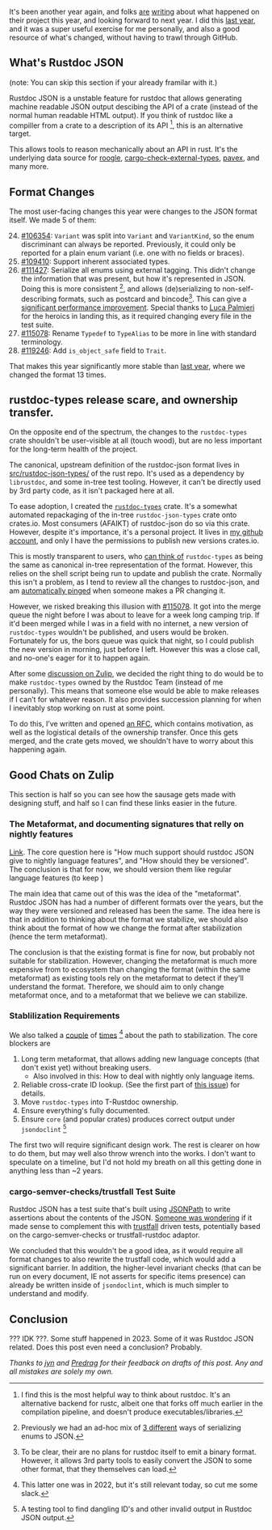 
It's been another year again, and folks [are][rep1] [writing][rep2] about what happened on their project this year,
and looking forward to next year. I did this [last year](/posts/rustdoc-json-2022/), and it was a super useful exercise for me
personally, and also a good resource of what's changed, without having to trawl through  GitHub.


[rep1]: https://bytecodealliance.org/articles/wasmtime-and-cranelift-in-2023
[rep2]: https://slint.dev/blog/2023-in-review
[rep3]: https://www.eff.org/deeplinks/2023/12/fighting-european-threats-encryption-2023-year-review
[rep4]: https://wordpress.com/blog/2023/12/29/2023-year-in-review/

## What's Rustdoc JSON

(note: You can skip this section if your already framilar with it.)

Rustdoc JSON is a unstable feature for rustdoc that allows generating machine readable JSON output descibing
the API of a crate (instead of the normal human readable HTML output). If you think of rustdoc like a compiller
from a crate to a description of its API [^rustdoc_as_compiller], this is an alternative target.


[^rustdoc_as_compiller]: I find this is the most helpful way to think about
    rustdoc. It's an alternative backend for rustc, albeit one that forks off
    much earlier in the compilation pipeline, and doesn't produce
    executables/libraries.

This allows tools to reason mechanically about an API in rust. It's the underlying data source for
[roogle](https://roogle.hkmatsumoto.com/),
[cargo-check-external-types](https://github.com/awslabs/cargo-check-external-types),
[pavex](https://github.com/LukeMathWalker/pavex/),
and many more.

## Format Changes

The most user-facing changes this year were changes to the JSON format itself. We made 5 of them:

24. [#106354][106354]: `Variant` was split into `Variant` and `VariantKind`, so the enum discriminant can always be reported. Previously, it could only be reported for a plain enum variant (i.e. one with no fields or braces).
25. [#109410][109410]: Support inherent associated types.
26. [#111427][111427]: Serialize all enums using external tagging. This didn't change the information that was present, but how it's represented in JSON. Doing this is more consistent [^enum_consistant], and allows (de)serializing to non-self-describing formats, such as postcard and bincode[^binary_format]. This can give a [significant performance improvement](https://rust-lang.zulipchat.com/#narrow/stream/266220-t-rustdoc/topic/.28De.29serialization.20speed.20of.20JSON.20docs/near/356983259). Special thanks to [Luca Palmieri](https://www.lpalmieri.com/) for the heroics in landing this, as it required changing every file in the test suite.
27. [#115078][115078]: Rename `Typedef` to `TypeAlias` to be more in line with standard terminology.
28. [#119246][119246]: Add `is_object_safe` field to `Trait`.

[^enum_consistant]: Previously we had an ad-hoc mix of [3 different](https://github.com/rust-lang/rust/issues/93667) ways of serializing enums to JSON.

[^binary_format]: To be clear, their are no plans for rustdoc itself to emit a binary format. However, it allows 3rd party tools to easily convert the JSON to some other format, that they themselves can load.

That makes this year significantly more stable than [last
year](https://alona.page/posts/rustdoc-json-2022/#format-changes), where we
changed the format 13 times.

## rustdoc-types release scare, and ownership transfer.

On the opposite end of the spectrum, the changes to the `rustdoc-types` crate shouldn't be user-visible at all
(touch wood), but are no less important for the long-term health of the project.

The canonical, upstream definition of the rustdoc-json format lives in
[src/rustdoc-json-types/](https://github.com/rust-lang/rust/tree/5a345b325b59370171d9a00c8f575fb177ead767/src/rustdoc-json-types)
of the rust repo. It's used as a dependency by `librustdoc`, and some in-tree
test tooling. However, it can't be directly used by 3rd party code, as it isn't packaged here at all.

To ease adoption, I created the
[`rustdoc-types`](https://crates.io/crates/rustdoc-types) crate. It's a
somewhat automated repackaging of the in-tree `rustdoc-json-types` crate onto
crates.io. Most consumers (AFAIKT) of rustdoc-json do so via this crate.
However, despite it's importance, it's a personal project. It lives in
[my github account](https://github.com/aDotInTheVoid/rustdoc-types/tree/4be3505d55aa502f7aec3f71383a7dec660bd177/),
and only I have the permissions to publish new versions crates.io.

This is mostly transparent to users, who [can think of](https://youtu.be/OxQYyg_v3rw?t=991)
`rustdoc-types` as being the same as canonical in-tree representation of the format. However,
this relies on the shell script being run to update and publish the crate. Normally
this isn't a problem, as I tend to review all the changes to rustdoc-json, and am 
[automatically pinged](https://github.com/rust-lang/rust/blob/5a345b325b59370171d9a00c8f575fb177ead767/triagebot.toml#L533) when someone
makes a PR changing it.

However, we risked breaking this illusion with [#115078][115078]. It got into the merge queue the
night before I was about to leave for a week long camping trip. If it'd been merged while I
was in a field with no internet, a new version of `rustdoc-types` wouldn't be
published, and users would be broken. Fortunately for us, the bors queue was quick that
night, so I could publish the new version in morning, just before I left. However this was
a close call, and no-one's eager for it to happen again.

After some [discussion on
Zulip](https://rust-lang.zulipchat.com/#narrow/stream/266220-t-rustdoc/topic/call.20for.20rustdoc-types.20maintainers),
we decided the right thing to do would be to make `rustdoc-types` owned by the
Rustdoc Team (instead of me personally). This means that someone else would be
able to make releases if I can’t for whatever reason. It also provides
succession planning for when I inevitably stop working on rust at some point.

To do this, I’ve written and opened [an
RFC](https://github.com/rust-lang/rfcs/pull/3505), which contains motivation, as
well as the logistical details of the ownership transfer. Once this gets
merged, and the crate gets moved, we shouldn't have to worry about this
happening again.


## Good Chats on Zulip
This section is half so you can see how the sausage gets made with designing
stuff, and half so I can find these links easier in the future.

### The Metaformat, and documenting signatures that relly on nightly features

[Link](https://rust-lang.zulipchat.com/#narrow/stream/266220-t-rustdoc/topic/Rustdoc.20JSON.3A.20Experimental.20rustc.20features).
The core question here is "How much support should rustdoc JSON give to nightly language features", and "How should they be versioned".
The conclusion is that for now, we should version them like regular language features (to keep )

The main idea that came out of this was the idea of the "metaformat". Rustdoc JSON
has had a number of different formats over the years, but the way they were
versioned and released has been the same. The idea here is that in addition to
thinking about the format we stabilize, we should also think about the format of
how we change the format after stabilization (hence the term metaformat).

The conclusion is that the existing format is fine for now, but probably not
suitable for stabilization. However, changing the metaformat is much more
expensive from to ecosystem than changing the format (within the same
metaformat) as existing tools rely on the metaformat to detect if they'll
understand the format. Therefore, we should aim to only change metaformat once,
and to a metaformat that we believe we can stabilize.

### Stablilization Requirements

We also talked a 
[couple](https://rust-lang.zulipchat.com/#narrow/stream/266220-rustdoc/topic/Rustdoc.20JSON.3A.20Stabilization.20criteria)
of
[times](https://rust-lang.zulipchat.com/#narrow/stream/266220-t-rustdoc/topic/Long.20Term.20Rustdoc.20JSON.20Stability/near/386100109)
[^2022_stab]
about the path to stabilization. The core blockers are

1. Long term metaformat, that allows adding new language concepts (that don't exist yet) without breaking users.
    - Also involved in this: How to deal with nightly only language items.
2. Reliable cross-crate ID lookup. (See the first part of [this issue](https://github.com/rust-lang/rust/issues/106697)) for details.
3. Move `rustdoc-types` into T-Rustdoc ownership.
4. Ensure everything's fully documented.
5. Ensure `core` (and popular crates) produces correct output under `jsondoclint` [^jsondoclint]

The first two will require significant design work. The rest is clearer on how to do them, but may well also
throw wrench into the works. I don't want to speculate on a timeline, but I'd not hold my breath on all this getting done in
anything less than ~2 years.

[^2022_stab]: This latter one was in 2022, but it's still relevant today, so cut me some slack.

[^jsondoclint]: A testing tool to find dangling ID's and other invalid output in Rustdoc JSON output.

### cargo-semver-checks/trustfall Test Suite

Rustdoc JSON has a test suite that's built using [JSONPath](https://www.ietf.org/archive/id/draft-goessner-dispatch-jsonpath-00.html)
to write assertions about the contents of the JSON.
[Someone was wondering](https://rust-lang.zulipchat.com/#narrow/stream/266220-t-rustdoc/topic/.E2.9C.94.20Using.20cargo-semver-checks.20in.20rustdoc.20JSON.20tests.3A.20revisited)
if it made sense to complement this with [trustfall](https://github.com/obi1kenobi/trustfall) driven tests, potentially based on the cargo-semver-checks or trustfall-rustdoc adaptor.

We concluded that this wouldn't be a good idea, as it would require all format
changes to also rewrite the trustfall code, which would add a significant
barrier. In addition, the higher-level invariant checks (that can be run on
every document, IE not asserts for specific items presence) can already be
written inside of `jsondoclint`, which is much simpler to understand and modify.

## Conclusion

??? IDK ???. Some stuff happened in 2023. Some of it was Rustdoc JSON related.
Does this post even need a conclusion? Probably.

*Thanks to [jyn](https://jyn.dev/) and [Predrag](https://predr.ag/) for their feedback on drafts of this post. Any and all mistakes are solely my own.*

[106354]: https://github.com/rust-lang/rust/pull/106354
[109410]: https://github.com/rust-lang/rust/pull/109410
[111427]: https://github.com/rust-lang/rust/pull/111427
[115078]: https://github.com/rust-lang/rust/pull/115078
[119246]: https://github.com/rust-lang/rust/pull/119246
